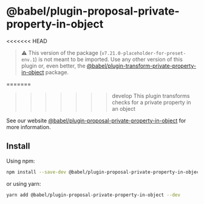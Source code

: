 # @babel/plugin-proposal-private-property-in-object

<<<<<<< HEAD
> ⚠️ This version of the package (`v7.21.0-placeholder-for-preset-env.1`) is not meant to
> be imported. Use any other version of this plugin or, even better, the
> [@babel/plugin-transform-private-property-in-object](https://babeljs.io/docs/en/babel-plugin-transform-private-property-in-object) package.

=======
>>>>>>> develop
> This plugin transforms checks for a private property in an object

See our website [@babel/plugin-proposal-private-property-in-object](https://babeljs.io/docs/en/babel-plugin-proposal-private-property-in-object) for more information.

## Install

Using npm:

```sh
npm install --save-dev @babel/plugin-proposal-private-property-in-object
```

or using yarn:

```sh
yarn add @babel/plugin-proposal-private-property-in-object --dev
```
